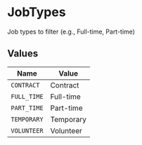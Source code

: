 # JobTypes

Job types to filter (e.g., Full-time, Part-time)


## Values

| Name        | Value       |
| ----------- | ----------- |
| `CONTRACT`  | Contract    |
| `FULL_TIME` | Full-time   |
| `PART_TIME` | Part-time   |
| `TEMPORARY` | Temporary   |
| `VOLUNTEER` | Volunteer   |